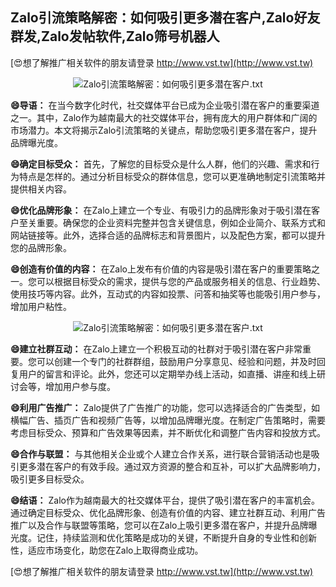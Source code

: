 ## **Zalo引流策略解密：如何吸引更多潜在客户,Zalo好友群发,Zalo发帖软件,Zalo筛号机器人**

[😍想了解推广相关软件的朋友请登录 http://www.vst.tw](http://www.vst.tw)

 <center><img src="https://vst.tw/MP4/tuiguang/png/2.png" alt="Zalo引流策略解密：如何吸引更多潜在客户.txt"></center>

**😄导语：**
在当今数字化时代，社交媒体平台已成为企业吸引潜在客户的重要渠道之一。其中，Zalo作为越南最大的社交媒体平台，拥有庞大的用户群体和广阔的市场潜力。本文将揭示Zalo引流策略的关键点，帮助您吸引更多潜在客户，提升品牌曝光度。

**😄确定目标受众：**
首先，了解您的目标受众是什么人群，他们的兴趣、需求和行为特点是怎样的。通过分析目标受众的群体信息，您可以更准确地制定引流策略并提供相关内容。

**😄优化品牌形象：**
在Zalo上建立一个专业、有吸引力的品牌形象对于吸引潜在客户至关重要。确保您的企业资料完整并包含关键信息，例如企业简介、联系方式和网站链接等。此外，选择合适的品牌标志和背景图片，以及配色方案，都可以提升您的品牌形象。

**😄创造有价值的内容：**
在Zalo上发布有价值的内容是吸引潜在客户的重要策略之一。您可以根据目标受众的需求，提供与您的产品或服务相关的信息、行业趋势、使用技巧等内容。此外，互动式的内容如投票、问答和抽奖等也能吸引用户参与，增加用户粘性。

 <center><img src="https://vst.tw/MP4/tuiguang/png/7.png" alt="Zalo引流策略解密：如何吸引更多潜在客户.txt"></center>

**😄建立社群互动：**
在Zalo上建立一个积极互动的社群对于吸引潜在客户非常重要。您可以创建一个专门的社群群组，鼓励用户分享意见、经验和问题，并及时回复用户的留言和评论。此外，您还可以定期举办线上活动，如直播、讲座和线上研讨会等，增加用户参与度。

**😄利用广告推广：**
Zalo提供了广告推广的功能，您可以选择适合的广告类型，如横幅广告、插页广告和视频广告等，以增加品牌曝光度。在制定广告策略时，需要考虑目标受众、预算和广告效果等因素，并不断优化和调整广告内容和投放方式。

**😄合作与联盟：**
与其他相关企业或个人建立合作关系，进行联合营销活动也是吸引更多潜在客户的有效手段。通过双方资源的整合和互补，可以扩大品牌影响力，吸引更多目标受众。

**😄结语：**
Zalo作为越南最大的社交媒体平台，提供了吸引潜在客户的丰富机会。通过确定目标受众、优化品牌形象、创造有价值的内容、建立社群互动、利用广告推广以及合作与联盟等策略，您可以在Zalo上吸引更多潜在客户，并提升品牌曝光度。记住，持续监测和优化策略是成功的关键，不断提升自身的专业性和创新性，适应市场变化，助您在Zalo上取得商业成功。

[😍想了解推广相关软件的朋友请登录 http://www.vst.tw](http://www.vst.tw)



